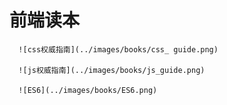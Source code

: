 # 前端读本

      ![css权威指南](../images/books/css_ guide.png)      
      
      ![js权威指南](../images/books/js_guide.png)    
      
      ![ES6](../images/books/ES6.png)    